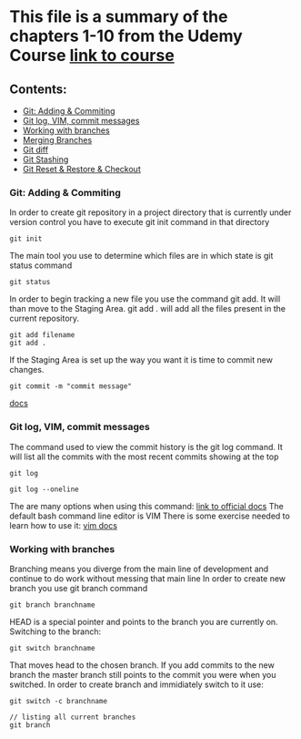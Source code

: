 # This file is a summary of the chapters 1-10 from the Udemy Course [link to course](https://www.udemy.com/course/git-and-github-bootcamp/)
## Contents: 
- [Git: Adding & Commiting](#Git-Adding-Commiting)
- [Git log, VIM, commit messages](#Git-log-VIM-commit-messages)
- [Working with branches](#Working-with-branches)
- [Merging Branches](#Merging-Branches)
- [Git diff](#Git-diff)
- [Git Stashing](#Git-Stashing)
- [Git Reset & Restore & Checkout](#Git-Reset-&-Restore-&-Checkout)

### Git: Adding & Commiting
In order to create git repository in a project directory that is currently under version control you have to execute git init command in that directory
```
git init
```
The main tool you use to determine which files are in which state is git status command
```
git status
```
In order to begin tracking a new file you use the command git add. It will than move to the Staging Area. git add . will add all the files present in the current repository.
```
git add filename
git add .
```
If the Staging Area is set up the way you want it is time to commit new changes.
```
git commit -m "commit message"
```
[docs](https://git-scm.com/book/en/v2/Git-Basics-Recording-Changes-to-the-Repository)
### Git log, VIM, commit messages
The command used to view the commit history is the git log command. It will list all the commits with the most recent commits showing at the top
```
git log
```
```
git log --oneline
```
The are many options when using this command: [link to official docs](https://git-scm.com/book/en/v2/Git-Basics-Viewing-the-Commit-History)
The default bash command line editor is VIM 
There is some exercise needed to learn how to use it: 
[vim docs](https://linuxhandbook.com/basic-vim-commands/#:~:text=Some%20of%20my%20favorite%20Vim%20movement%20commands%20are%3A,on%20the%20screen%20while%20typing%20the%20line%20numbers.)
### Working with branches
Branching means you diverge from the main line of development and continue to do work without messing that main line
In order to create new branch you use git branch command
```
git branch branchname
```
HEAD is a special pointer and points to the branch you are currently on.
Switching to the branch:
```
git switch branchname
```
That moves head to the chosen branch. If you add commits to the new branch the master branch still points to the commit you were when you switched.
In order to create branch and immidiately switch to it use:
```
git switch -c branchname
```
```
// listing all current branches
git branch
```
